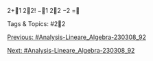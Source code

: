 2+1
22!
−1
22
−2 =

   Tags & Topics:
   #22

[Previous: #Analysis-Lineare_Algebra-230308_92](Analysis-Lineare_Algebra-230308_92.md)

[Next: #Analysis-Lineare_Algebra-230308_92](Analysis-Lineare_Algebra-230308_92.md)